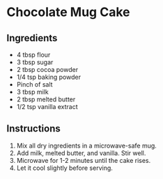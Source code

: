 # Chocolate Mug Cake

## Ingredients
- 4 tbsp flour
- 3 tbsp sugar
- 2 tbsp cocoa powder
- 1/4 tsp baking powder
- Pinch of salt
- 3 tbsp milk
- 2 tbsp melted butter
- 1/2 tsp vanilla extract

## Instructions
1. Mix all dry ingredients in a microwave-safe mug.
2. Add milk, melted butter, and vanilla. Stir well.
3. Microwave for 1-2 minutes until the cake rises.
4. Let it cool slightly before serving.
